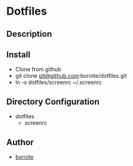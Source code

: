 Dotfiles
====

## Description


## Install
  - Clone from github
  - git clone git@github.com:bornite/dotfiles.git
  - ln -s dotfiles/screenrc ~/.screenrc

## Directory Configuration
  - dotfiles
    - screenrc

## Author

  - [bornite](https://github.com/bornite)
